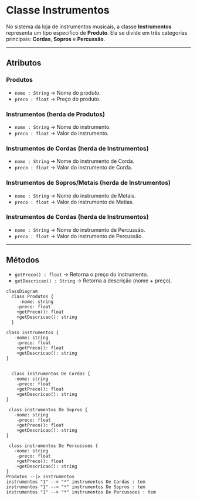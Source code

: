 # Classe Instrumentos

No sistema da loja de instrumentos musicais, a classe **Instrumentos** representa um tipo específico de **Produto**.
Ela se divide em três categorias principais: **Cordas**, **Sopros** e **Percussão**.

---

## Atributos
### Produtos
- `nome : String` → Nome do produto.
- `preco : float` → Preço do produto.

### Instrumentos (herda de Produtos)
- `nome : String` → Nome do instrumento.  
- `preco : float` → Valor do instrumento.

### Instrumentos de Cordas (herda de Instrumentos)
- `nome : String` → Nome do instrumento de Corda.  
- `preco : float` → Valor do instrumento de Corda.

### Instrumentos de Sopros/Metais (herda de Instrumentos)
- `nome : String` → Nome do instrumento de Metais.  
- `preco : float` → Valor do instrumento de Metias.

### Instrumentos de Cordas (herda de Instrumentos)
- `nome : String` → Nome do instrumento de Percussão.
- `preco : float` → Valor do instrumento de Percussão.

---

## Métodos
- `getPreco() : float` → Retorna o preço do instrumento.  
- `getDescricao() : String` → Retorna a descrição (nome + preço).

```mermaid
classDiagram
  class Produtos {
     -nome: string
    -preco: float
    +getPreco(): float
    +getDescricao(): string
  }

class instrumentos {
   -nome: string
    -preco: float
    +getPreco(): float
    +getDescricao(): string
}


  class instrumentos De Cordas {
   -nome: string
    -preco: float
    +getPreco(): float
    +getDescricao(): string
}

 class instrumentos De Sopros {
   -nome: string
    -preco: float
    +getPreco(): float
    +getDescricao(): string
}

 class instrumentos De Percussoes {
   -nome: string
    -preco: float
    +getPreco(): float
    +getDescricao(): string
}
Produtos --|> instrumentos
instrumentos "1" --> "*" instrumentos De Cordas : tem
instrumentos "1" --> "*" instrumentos De Sopros : tem
instrumentos "1" --> "*" instrumentos De Percussoes : tem
```
